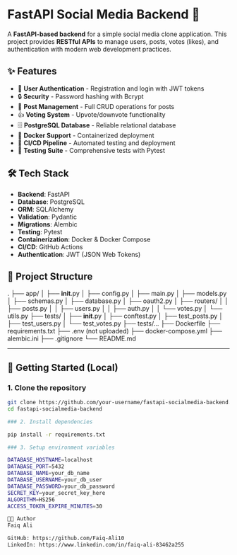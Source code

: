 # FastAPI Social Media Backend 🚀

A **FastAPI-based backend** for a simple social media clone application. This project provides **RESTful APIs** to manage users, posts, votes (likes), and authentication with modern web development practices.

## ✨ Features

- 🔐 **User Authentication** - Registration and login with JWT tokens
- 🔒 **Security** - Password hashing with Bcrypt
- 📝 **Post Management** - Full CRUD operations for posts
- 👍 **Voting System** - Upvote/downvote functionality
- 🗄️ **PostgreSQL Database** - Reliable relational database
- 🐳 **Docker Support** - Containerized deployment
- 🔄 **CI/CD Pipeline** - Automated testing and deployment
- 🧪 **Testing Suite** - Comprehensive tests with Pytest

## 🛠️ Tech Stack

- **Backend**: FastAPI
- **Database**: PostgreSQL
- **ORM**: SQLAlchemy
- **Validation**: Pydantic
- **Migrations**: Alembic
- **Testing**: Pytest
- **Containerization**: Docker & Docker Compose
- **CI/CD**: GitHub Actions
- **Authentication**: JWT (JSON Web Tokens)

## 📁 Project Structure

.
├── app/
│   ├── __init__.py
│   ├── config.py
│   ├── main.py
│   ├── models.py
│   ├── schemas.py
│   ├── database.py
│   ├── oauth2.py
│   ├── routers/
│   │   ├── posts.py
│   │   ├── users.py
│   │   ├── auth.py
│   │   └── votes.py
│   └── utils.py
├── tests/
│   ├── __init__.py
│   ├── conftest.py
│   ├── test_posts.py
│   ├── test_users.py
│   └── test_votes.py
├── tests/...
├── Dockerfile
├── requirements.txt
├── .env (not uploaded)
├── docker-compose.yml
├── alembic.ini
├── .gitignore
└── README.md

---

## 🚀 Getting Started (Local)

### 1. Clone the repository

```bash
git clone https://github.com/your-username/fastapi-socialmedia-backend.git
cd fastapi-socialmedia-backend

### 2. Install dependencies

pip install -r requirements.txt

### 3. Setup environment variables

DATABASE_HOSTNAME=localhost
DATABASE_PORT=5432
DATABASE_NAME=your_db_name
DATABASE_USERNAME=your_db_user
DATABASE_PASSWORD=your_db_password
SECRET_KEY=your_secret_key_here
ALGORITHM=HS256
ACCESS_TOKEN_EXPIRE_MINUTES=30

👨‍💻 Author
Faiq Ali

GitHub: https://github.com/Faiq-Ali10
LinkedIn: https://www.linkedin.com/in/faiq-ali-83462a255
